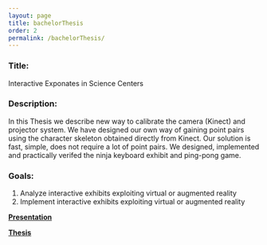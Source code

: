 ```yaml
---
layout: page
title: bachelorThesis
order: 2
permalink: /bachelorThesis/
---
```


### Title:

Interactive Exponates in Science Centers

### Description:

In this Thesis we describe new way to calibrate the camera (Kinect) and projector system. We have designed our own way of gaining point pairs using the character skeleton obtained directly from Kinect. Our solution is fast, simple, does not require a lot of point pairs. We designed, implemented and practically verifed the ninja keyboard exhibit and ping-pong game.

### Goals:

1. Analyze interactive exhibits exploiting virtual or augmented reality
2. Implement interactive exhibits exploiting virtual or augmented reality

[**Presentation**](https://thesis.science.upjs.sk/~rstana/wp-content/uploads/2019/08/Interaktívne-exponáty-prezentacia.pptx)

[**Thesis**](https://thesis.science.upjs.sk/~rstana/wp-content/uploads/2019/08/bc.pdf)
